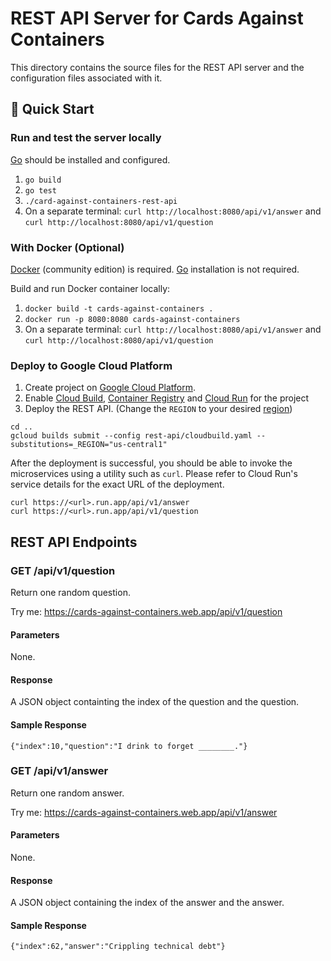# REST API Server for Cards Against Containers

This directory contains the source files for the REST API server and the configuration files associated with it.

## 🚀 Quick Start

### Run and test the server locally

[Go](https://golang.org/) should be installed and configured.

1. `go build`
2. `go test`
3. `./card-against-containers-rest-api`
4. On a separate terminal: `curl http://localhost:8080/api/v1/answer` and `curl http://localhost:8080/api/v1/question`

### With Docker (Optional)

[Docker](https://docs.docker.com/get-docker/) (community edition) is required. [Go](https://golang.org/) installation is not required.

Build and run Docker container locally:

1. `docker build -t cards-against-containers .`
2. `docker run -p 8080:8080 cards-against-containers`
3. On a separate terminal: `curl http://localhost:8080/api/v1/answer` and `curl http://localhost:8080/api/v1/question`

### Deploy to Google Cloud Platform

1. Create project on [Google Cloud Platform](https://console.cloud.google.com).
2. Enable [Cloud Build](https://cloud.google.com/cloud-build),
   [Container Registry](https://cloud.google.com/container-registry) and
   [Cloud Run](https://cloud.google.com/run) for the project
3. Deploy the REST API. (Change the `REGION` to your desired [region]([https://cloud.google.com/compute/docs/regions-zones))

```
cd ..
gcloud builds submit --config rest-api/cloudbuild.yaml --substitutions=_REGION="us-central1"
```

After the deployment is successful, you should be able to invoke the microservices using a utility such as `curl`. Please refer to Cloud Run's service details for the exact URL of the deployment.

```
curl https://<url>.run.app/api/v1/answer
curl https://<url>.run.app/api/v1/question
```

## REST API Endpoints

### GET /api/v1/question

Return one random question.

Try me: https://cards-against-containers.web.app/api/v1/question

#### Parameters

None.

#### Response

A JSON object containting the index of the question and the question.

#### Sample Response

```
{"index":10,"question":"I drink to forget ________."}
```

### GET /api/v1/answer

Return one random answer.

Try me: https://cards-against-containers.web.app/api/v1/answer

#### Parameters

None.

#### Response

A JSON object containing the index of the answer and the answer.

#### Sample Response

```
{"index":62,"answer":"Crippling technical debt"}
```
